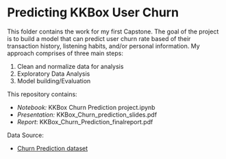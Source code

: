 # Predicting KKBox User Churn

This folder contains the work for my first Capstone. The goal of the project is to build a model that can predict user churn rate based of their transaction history, listening habits, and/or personal information. My approach comprises of three main steps:

  1. Clean and normalize data for analysis
  2. Exploratory Data Analysis
  3. Model building/Evaluation

This repository contains:

* _Notebook:_ KKBox Churn Prediction project.ipynb
* _Presentation:_ KKBox_Churn_prediction_slides.pdf
* _Report_: KKBox_Churn_Prediction_finalreport.pdf

Data Source:

* [Churn Prediction dataset](https://www.kaggle.com/competitions/kkbox-churn-prediction-challenge/data)

